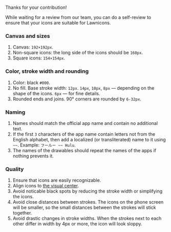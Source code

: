 Thanks for your contribution!

While waiting for a review from our team, you can do a self-review to ensure that your icons are suitable for Lawnicons.

### Canvas and sizes
1. Canvas: `192×192px`.
2. Non-square icons: the long side of the icons should be `160px`.
3. Square icons: `154×154px`.

### Color, stroke width and rounding
1. Color: black `#000`.
2. No fill. Base stroke width: `12px`. `14px`, `10px`, `8px` — depending on the shape of the icons. `6px` — for fine details.
3. Rounded ends and joins. 90° corners are rounded by `6-32px`.

### Naming
1. Names should match the official app name and contain no additional text.
2. If the first `3` characters of the app name contain letters not from the English alphabet, then add a localized (or transliterated) name to it using `~~`.
Example: `フールー ~~ Hulu`.
3. The names of the drawables should repeat the names of the apps if nothing prevents it.

### Quality
1. Ensure that icons are easily recognizable.
2. Align icons to [the visual center](https://www.google.com/search?sca_esv=1fcec3f5e0b15e20&q=what+is+visual+center+of+an+icon&tbm=isch&source=lnms).
3. Avoid noticable black spots by reducing the stroke width or simplifying the icons.
4. Avoid close distances between strokes. The icons on the phone screen will be smaller, so the small distances between the strokes will stick together.
5. Avoid drastic changes in stroke widths. When the strokes next to each other differ in width by 4px or more, the icon will look sloppy.
